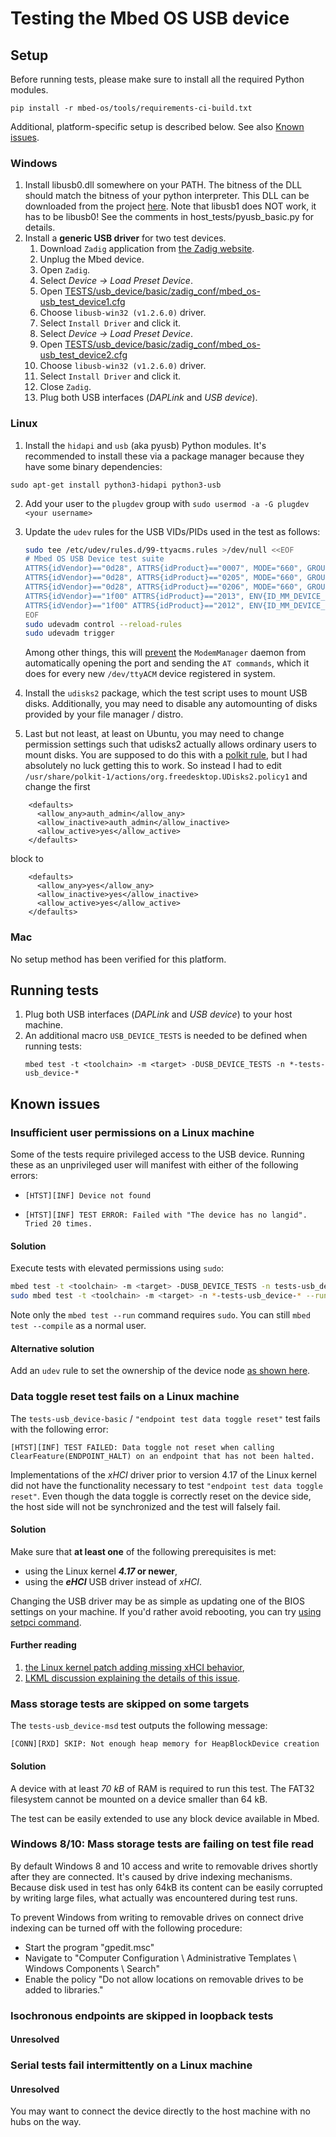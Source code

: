 # Testing the Mbed OS USB device

## Setup
Before running tests, please make sure to install all the
required Python modules.

```
pip install -r mbed-os/tools/requirements-ci-build.txt
```

Additional, platform-specific setup is described below.
See also [Known issues](#known-issues).

### Windows
1. Install libusb0.dll somewhere on your PATH.  The bitness of the DLL should match the bitness of your python interpreter.  This DLL can be downloaded from the project [here](https://sourceforge.net/projects/libusb-win32/files/libusb-win32-releases/).  Note that libusb1 does NOT work, it has to be libusb0!  See the comments in host_tests/pyusb_basic.py for details.
1.  Install a **generic USB driver** for two test devices.
    1. Download `Zadig` application from [the Zadig website][LN-zadig].
    1. Unplug the Mbed device.
    1. Open `Zadig`.
    1. Select *Device -> Load Preset Device*.
    1. Open [TESTS/usb_device/basic/zadig_conf/mbed_os-usb_test_device1.cfg][LN-zadig_conf1]
    1. Choose `libusb-win32 (v1.2.6.0)` driver.
    1. Select `Install Driver` and click it.
    1. Select *Device -> Load Preset Device*.
    1. Open [TESTS/usb_device/basic/zadig_conf/mbed_os-usb_test_device2.cfg][LN-zadig_conf2]
    1. Choose `libusb-win32 (v1.2.6.0)` driver.
    1. Select `Install Driver` and click it.
    1. Close `Zadig`.
    1. Plug both USB interfaces (*DAPLink* and *USB device*).

### Linux
1. Install the `hidapi` and `usb` (aka pyusb) Python modules.  It's recommended to install these via a package manager because they have some binary dependencies:
```
sudo apt-get install python3-hidapi python3-usb
```
2. Add your user to the `plugdev` group with `sudo usermod -a -G plugdev <your username>`
3. Update the `udev` rules for the USB VIDs/PIDs used in the test as follows:

    ```bash
    sudo tee /etc/udev/rules.d/99-ttyacms.rules >/dev/null <<EOF
    # Mbed OS USB Device test suite
    ATTRS{idVendor}=="0d28", ATTRS{idProduct}=="0007", MODE="660", GROUP="plugdev", TAG+="uaccess"
    ATTRS{idVendor}=="0d28", ATTRS{idProduct}=="0205", MODE="660", GROUP="plugdev", TAG+="uaccess"
    ATTRS{idVendor}=="0d28", ATTRS{idProduct}=="0206", MODE="660", GROUP="plugdev", TAG+="uaccess"
    ATTRS{idVendor}=="1f00" ATTRS{idProduct}=="2013", ENV{ID_MM_DEVICE_IGNORE}="1", MODE="660", GROUP="plugdev"
    ATTRS{idVendor}=="1f00" ATTRS{idProduct}=="2012", ENV{ID_MM_DEVICE_IGNORE}="1", MODE="660", GROUP="plugdev"
    EOF
    sudo udevadm control --reload-rules
    sudo udevadm trigger
    ```

    Among other things, this will [prevent][LN-udev_rules] the `ModemManager` daemon from automatically opening the
    port and sending the `AT commands`, which it does for every new
    `/dev/ttyACM` device registered in system.
4. Install the `udisks2` package, which the test script uses to mount USB disks.  Additionally, you may need to disable any automounting of disks provided by your file manager / distro.
5. Last but not least, at least on Ubuntu, you may need to change permission settings such that udisks2 actually allows ordinary users to mount disks.  You are supposed to do this with a [polkit rule](https://askubuntu.com/a/1457819/1612342), but I had absolutely no luck getting this to work.  So instead I had to edit `/usr/share/polkit-1/actions/org.freedesktop.UDisks2.policy1` and change the first
```
    <defaults>
      <allow_any>auth_admin</allow_any>
      <allow_inactive>auth_admin</allow_inactive>
      <allow_active>yes</allow_active>
    </defaults>
```
block to
```
    <defaults>
      <allow_any>yes</allow_any>
      <allow_inactive>yes</allow_inactive>
      <allow_active>yes</allow_active>
    </defaults>
```

### Mac
No setup method has been verified for this platform.

## Running tests
1.  Plug both USB interfaces (*DAPLink* and *USB device*) to your host machine.
1. An additional macro `USB_DEVICE_TESTS` is needed to be defined when running tests:
    ```
    mbed test -t <toolchain> -m <target> -DUSB_DEVICE_TESTS -n *-tests-usb_device-*
    ```

## Known issues

### Insufficient user permissions on a Linux machine
Some of the tests require privileged access to the USB device. Running these
as an unprivileged user will manifest with either of the following errors:
*   ```
    [HTST][INF] Device not found
    ```
*   ```
    [HTST][INF] TEST ERROR: Failed with "The device has no langid". Tried 20 times.
    ```

#### Solution
Execute tests with elevated permissions using `sudo`:
```bash
mbed test -t <toolchain> -m <target> -DUSB_DEVICE_TESTS -n tests-usb_device-* --compile
sudo mbed test -t <toolchain> -m <target> -n *-tests-usb_device-* --run -v
```
Note only the `mbed test --run` command requires `sudo`. You can still
`mbed test --compile` as a normal user.

#### Alternative solution
Add an `udev` rule to set the ownership of the device node
[as shown here][LN-libusb_permissions].

### Data toggle reset test fails on a Linux machine
The `tests-usb_device-basic` / `"endpoint test data toggle reset"` test fails
with the following error:
```
[HTST][INF] TEST FAILED: Data toggle not reset when calling
ClearFeature(ENDPOINT_HALT) on an endpoint that has not been halted.
```

Implementations of the *xHCI* driver prior to version 4.17 of the Linux kernel did
not have the functionality necessary to test `"endpoint test data toggle reset"`.
Even though the data toggle is correctly reset on the device side, the host
side will not be synchronized and the test will falsely fail.

#### Solution
Make sure that **at least one** of the following prerequisites is met:
* using the Linux kernel ***4.17* or newer**,
* using the ***eHCI*** USB driver instead of *xHCI*.

Changing the USB driver may be as simple as updating one of the BIOS settings
on your machine. If you'd rather avoid rebooting, you can try
[using setpci command][LN-xhci_setpci].

#### Further reading
1. [the Linux kernel patch adding missing xHCI behavior][LN-linux_xhci_patch],
1. [LKML discussion explaining the details of this issue][LN-xhci_lkml_discussion].

### Mass storage tests are skipped on some targets
The `tests-usb_device-msd` test outputs the following message:
```
[CONN][RXD] SKIP: Not enough heap memory for HeapBlockDevice creation
```

#### Solution
A device with at least *70 kB* of RAM is required to run this test.
The FAT32 filesystem cannot be mounted on a device smaller than 64 kB.

The test can be easily extended to use any block device available in Mbed.

### Windows 8/10: Mass storage tests are failing on test file read
By default Windows 8 and 10 access and write to removable drives shortly after they are connected. It's caused by drive indexing mechanisms. Because disk used in test has only 64kB its content can be easily corrupted by writing large files, what actually was encountered during test runs.

To prevent Windows from writing to removable drives on connect drive indexing can be turned off with the following procedure:
- Start the program "gpedit.msc"
- Navigate to "Computer Configuration \ Administrative Templates \ Windows Components \ Search"
- Enable the policy "Do not allow locations on removable drives to be added to  libraries."

### Isochronous endpoints are skipped in loopback tests
#### Unresolved

### Serial tests fail intermittently on a Linux machine
#### Unresolved
You may want to connect the device directly to the host machine with no hubs on the way.

<!-- LINKS -->
[LN-zadig]: https://zadig.akeo.ie/
[LN-zadig_conf1]: basic/zadig_conf/mbed_os-usb_test_device1.cfg
[LN-zadig_conf2]: basic/zadig_conf/mbed_os-usb_test_device2.cfg
[LN-hidapi_readme]: https://github.com/trezor/cython-hidapi/blob/master/README.rst#install
[LN-hid_requirements]: hid/requirements.txt
[LN-udev_rules]: https://linux-tips.com/t/prevent-modem-manager-to-capture-usb-serial-devices/284
[LN-libusb_permissions]: https://stackoverflow.com/questions/3738173/why-does-pyusb-libusb-require-root-sudo-permissions-on-linux/8582398#8582398
[LN-linux_xhci_patch]: https://github.com/torvalds/linux/commit/f5249461b504d35aa1a40140983b7ec415807d9e
[LN-xhci_lkml_discussion]: https://lkml.org/lkml/2016/12/15/388
[LN-xhci_setpci]: https://linuxmusicians.com/viewtopic.php?t=16901
